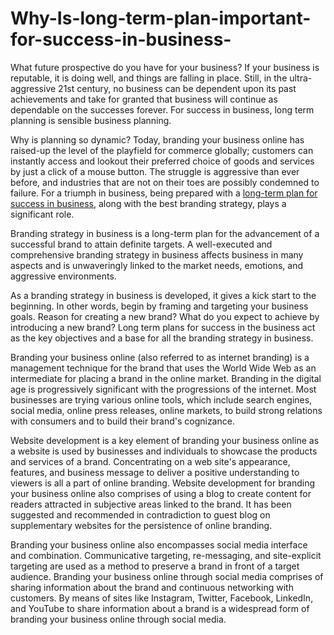 # Why-Is-long-term-plan-important-for-success-in-business-

What future prospective do you have for your business? If your business is reputable, it is doing well, and things are falling in place. Still, in the ultra-aggressive 21st century, no business can be dependent upon its past achievements and take for granted that business will continue as dependable on the successes forever. For success in business, long term planning is sensible business planning. 

Why is planning so dynamic? Today, branding your business online has raised-up the level of the playfield for commerce globally; customers can instantly access and lookout their preferred choice of goods and services by just a click of a mouse button. The struggle is aggressive than ever before, and industries that are not on their toes are possibly condemned to failure. For a triumph in business, being prepared with a <a href="https://www.empoweress.in/home-business/how-to-run-a-growth-focused-one-person-company/">long-term plan for success in business</a>, along with the best branding strategy, plays a significant role.

Branding strategy in business is a long-term plan for the advancement of a successful brand to attain definite targets. A well-executed and comprehensive branding strategy in business affects business in many aspects and is unwaveringly linked to the market needs, emotions, and aggressive environments. 

As a branding strategy in business is developed, it gives a kick start to the beginning. In other words, begin by framing and targeting your business goals. Reason for creating a new brand? What do you expect to achieve by introducing a new brand? Long term plans for success in the business act as the key objectives and a base for all the branding strategy in business.

Branding your business online (also referred to as internet branding) is a management technique for the brand that uses the World Wide Web as an intermediate for placing a brand in the online market. Branding in the digital age is progressively significant with the progressions of the internet. Most businesses are trying various online tools, which include search engines, social media, online press releases, online markets, to build strong relations with consumers and to build their brand's cognizance.

Website development is a key element of branding your business online as a website is used by businesses and individuals to showcase the products and services of a brand. Concentrating on a web site's appearance, features, and business message to deliver a positive understanding to viewers is all a part of online branding. Website development for branding your business online also comprises of using a blog to create content for readers attracted in subjective areas linked to the brand. It has been suggested and recommended in contradiction to guest blog on supplementary websites for the persistence of online branding. 

Branding your business online also encompasses social media interface and combination. Communicative targeting, re-messaging, and site-explicit targeting are used as a method to preserve a brand in front of a target audience. Branding your business online through social media comprises of sharing information about the brand and continuous networking with customers. By means of sites like Instagram, Twitter, Facebook, LinkedIn, and YouTube to share information about a brand is a widespread form of branding your business online through social media.
